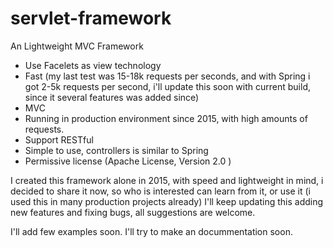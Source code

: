 # servlet-framework

An Lightweight MVC Framework

- Use Facelets as view technology
- Fast (my last test was 15-18k requests per seconds, and with Spring i got 2-5k requests per second, i'll update this soon with current build, since it several features was added since)
- MVC
- Running in production environment since 2015, with high amounts of requests.
- Support RESTful
- Simple to use, controllers is similar to Spring
- Permissive license (Apache License, Version 2.0 )

I created this framework alone in 2015, with speed and lightweight in mind, i decided to share it now, so who is interested can learn from it, or use it (i used this in many production projects already)
I'll keep updating this adding new features and fixing bugs, all suggestions are welcome.

I'll add few examples soon.
I'll try to make an docummentation soon.
